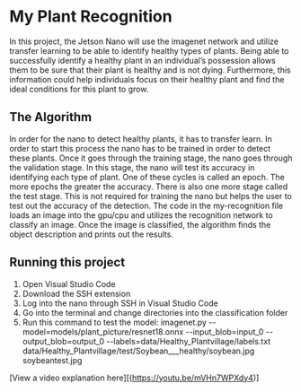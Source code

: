 # My Plant Recognition

 In this project, the Jetson Nano will use the imagenet network and utilize transfer learning to be able to identify healthy types of plants. Being able to successfully identify a healthy plant in an individual’s possession allows them to be sure that their plant is healthy and is not dying. Furthermore, this information could help individuals focus on their healthy plant and find the ideal conditions for this plant to grow.
 
## The Algorithm

In order for the nano to detect healthy plants, it has to transfer learn. In order to start this process the nano has to be trained in order to detect these plants. Once it goes through the training stage, the nano goes through the validation stage. In this stage, the nano will test its accuracy in identifying each type of plant. One of these cycles is called an epoch. The more epochs the greater the accuracy. There is also one more stage called the test stage. This is not required for training the nano but helps the user to test out the accuracy of the detection. The code in the my-recognition file loads an image into the gpu/cpu and utilizes the recognition network to classify an image. Once the image is classified, the algorithm finds the object description and prints out the results. 

## Running this project

1. Open Visual Studio Code
2. Download the SSH extension
3. Log into the nano through SSH in Visual Studio Code
4. Go into the terminal and change directories into the classification folder
5. Run this command to test the model: imagenet.py --model=models/plant_picture/resnet18.onnx --input_blob=input_0 --output_blob=output_0 --labels=data/Healthy_Plantvillage/labels.txt data/Healthy_Plantvillage/test/Soybean___healthy/soybean.jpg soybeantest.jpg


[View a video explanation here][(https://youtu.be/mVHn7WPXdy4)]
